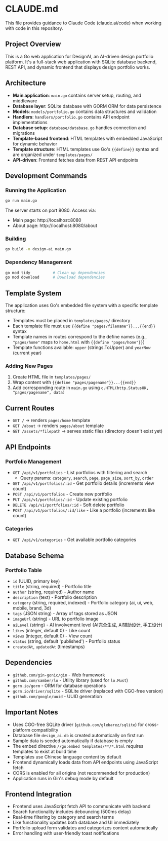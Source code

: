 # CLAUDE.md

This file provides guidance to Claude Code (claude.ai/code) when working with code in this repository.

## Project Overview

This is a Go web application for DesignAI, an AI-driven design portfolio platform. It's a full-stack web application with SQLite database backend, REST API, and dynamic frontend that displays design portfolio works.

## Architecture

- **Main application**: `main.go` contains server setup, routing, and middleware
- **Database layer**: SQLite database with GORM ORM for data persistence
- **Models**: `models/portfolio.go` contains data structures and validation
- **Handlers**: `handlers/portfolio.go` contains API endpoint implementations  
- **Database setup**: `database/database.go` handles connection and migrations
- **Template-based frontend**: HTML templates with embedded JavaScript for dynamic behavior
- **Template structure**: HTML templates use Go's `{{define}}` syntax and are organized under `templates/pages/`
- **API-driven**: Frontend fetches data from REST API endpoints

## Development Commands

### Running the Application
```bash
go run main.go
```
The server starts on port 8080. Access via:
- Main page: http://localhost:8080
- About page: http://localhost:8080/about

### Building
```bash
go build -o design-ai main.go
```

### Dependency Management
```bash
go mod tidy          # Clean up dependencies
go mod download      # Download dependencies
```

## Template System

The application uses Go's embedded file system with a specific template structure:

- Templates must be placed in `templates/pages/` directory
- Each template file must use `{{define "pages/filename"}}...{{end}}` syntax
- Template names in routes correspond to the define names (e.g., `"pages/home"` maps to `home.html` with `{{define "pages/home"}}`)
- Template functions available: `upper` (strings.ToUpper) and `yearNow` (current year)

### Adding New Pages
1. Create HTML file in `templates/pages/`
2. Wrap content with `{{define "pages/pagename"}}...{{end}}`
3. Add corresponding route in `main.go` using `c.HTML(http.StatusOK, "pages/pagename", data)`

## Current Routes
- `GET /` → renders `pages/home` template
- `GET /about` → renders `pages/about` template  
- `GET /assets/*filepath` → serves static files (directory doesn't exist yet)

## API Endpoints

### Portfolio Management
- `GET /api/v1/portfolios` - List portfolios with filtering and search
  - Query params: `category`, `search`, `page`, `page_size`, `sort_by`, `order`
- `GET /api/v1/portfolios/:id` - Get portfolio details (increments view count)
- `POST /api/v1/portfolios` - Create new portfolio
- `PUT /api/v1/portfolios/:id` - Update existing portfolio
- `DELETE /api/v1/portfolios/:id` - Soft delete portfolio
- `POST /api/v1/portfolios/:id/like` - Like a portfolio (increments like count)

### Categories
- `GET /api/v1/categories` - Get available portfolio categories

## Database Schema

### Portfolio Table
- `id` (UUID, primary key)
- `title` (string, required) - Portfolio title
- `author` (string, required) - Author name
- `description` (text) - Portfolio description
- `category` (string, required, indexed) - Portfolio category (ai, ui, web, mobile, brand, 3d)
- `tags` (JSON string) - Array of tags stored as JSON
- `imageUrl` (string) - URL to portfolio image
- `aiLevel` (string) - AI involvement level (AI完全生成, AI辅助设计, 手工设计)
- `likes` (integer, default 0) - Like count
- `views` (integer, default 0) - View count  
- `status` (string, default 'published') - Portfolio status
- `createdAt`, `updatedAt` (timestamps)

## Dependencies
- `github.com/gin-gonic/gin` - Web framework
- `github.com/samber/lo` - Utility library (used for `lo.Must`)
- `gorm.io/gorm` - ORM for database operations
- `gorm.io/driver/sqlite` - SQLite driver (replaced with CGO-free version)
- `github.com/google/uuid` - UUID generation

## Important Notes

- Uses CGO-free SQLite driver (`github.com/glebarez/sqlite`) for cross-platform compatibility
- Database file `design_ai.db` is created automatically on first run
- Sample data is seeded automatically if database is empty
- The embed directive `//go:embed templates/**/*.html` requires templates to exist at build time
- Templates use Chinese language content by default
- Frontend dynamically loads data from API endpoints using JavaScript fetch
- CORS is enabled for all origins (not recommended for production)
- Application runs in Gin's debug mode by default

## Frontend Integration

- Frontend uses JavaScript fetch API to communicate with backend
- Search functionality includes debouncing (500ms delay)
- Real-time filtering by category and search terms
- Like functionality updates both database and UI immediately
- Portfolio upload form validates and categorizes content automatically
- Error handling with user-friendly toast notifications